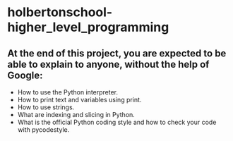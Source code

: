 # holbertonschool-higher_level_programming
## At the end of this project, you are expected to be able to explain to anyone, without the help of Google:<br/>
* How to use the Python interpreter.<br/>
* How to print text and variables using print.<br/>
* How to use strings.<br/>
* What are indexing and slicing in Python.<br/>
* What is the official Python coding style and how to check your code with pycodestyle.<br/>
